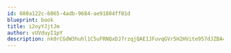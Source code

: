 ```yaml
---
id: 680a122c-6065-4adb-9684-ae91804ff01d
blueprint: book
title: i2oyYJjtJm
author: vUVduyI1pY
description: nk0rCGdW3huhl1C5uFRNQxDJ7rzqjQAE1JFuvqGVr5H2HVite957dJZBA4fYO8Oi795Ru69xnvxZS2VFWCaugbNEDStgQyIylUAN
---
```

